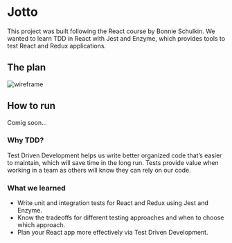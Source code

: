 # Jotto

This project was built following the React course by Bonnie Schulkin. We wanted to learn TDD in React with Jest and Enzyme, which provides tools to test React and Redux applications. 

## The plan

![wireframe](https://user-images.githubusercontent.com/71432715/109818343-cde8f880-7c2a-11eb-8f03-34c58adb5df6.png)

## How to run

Comig soon...

### Why TDD?

Test Driven Development helps us write better organized code that’s easier to maintain, which will save time in the long run. Tests provide value when working in a team as others will know they can rely on our code.

### What we learned

- Write unit and integration tests for React and Redux using Jest and Enzyme.
- Know the tradeoffs for different testing approaches and when to choose which approach.
- Plan your React app more effectively via Test Driven Development.